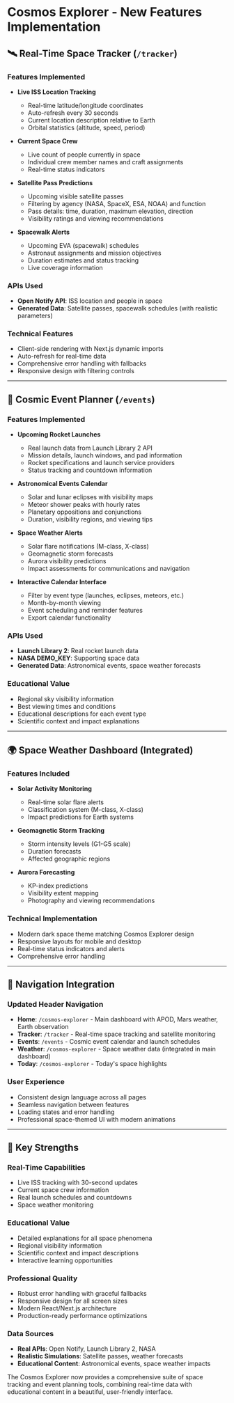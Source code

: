 # Cosmos Explorer - New Features Implementation

## 🛰️ Real-Time Space Tracker (`/tracker`)

### Features Implemented
- **Live ISS Location Tracking**
  - Real-time latitude/longitude coordinates
  - Auto-refresh every 30 seconds
  - Current location description relative to Earth
  - Orbital statistics (altitude, speed, period)

- **Current Space Crew**
  - Live count of people currently in space
  - Individual crew member names and craft assignments
  - Real-time status indicators

- **Satellite Pass Predictions**
  - Upcoming visible satellite passes
  - Filtering by agency (NASA, SpaceX, ESA, NOAA) and function
  - Pass details: time, duration, maximum elevation, direction
  - Visibility ratings and viewing recommendations

- **Spacewalk Alerts**
  - Upcoming EVA (spacewalk) schedules
  - Astronaut assignments and mission objectives
  - Duration estimates and status tracking
  - Live coverage information

### APIs Used
- **Open Notify API**: ISS location and people in space
- **Generated Data**: Satellite passes, spacewalk schedules (with realistic parameters)

### Technical Features
- Client-side rendering with Next.js dynamic imports
- Auto-refresh for real-time data
- Comprehensive error handling with fallbacks
- Responsive design with filtering controls

---

## 📅 Cosmic Event Planner (`/events`)

### Features Implemented
- **Upcoming Rocket Launches**
  - Real launch data from Launch Library 2 API
  - Mission details, launch windows, and pad information
  - Rocket specifications and launch service providers
  - Status tracking and countdown information

- **Astronomical Events Calendar**
  - Solar and lunar eclipses with visibility maps
  - Meteor shower peaks with hourly rates
  - Planetary oppositions and conjunctions
  - Duration, visibility regions, and viewing tips

- **Space Weather Alerts**
  - Solar flare notifications (M-class, X-class)
  - Geomagnetic storm forecasts
  - Aurora visibility predictions
  - Impact assessments for communications and navigation

- **Interactive Calendar Interface**
  - Filter by event type (launches, eclipses, meteors, etc.)
  - Month-by-month viewing
  - Event scheduling and reminder features
  - Export calendar functionality

### APIs Used
- **Launch Library 2**: Real rocket launch data
- **NASA DEMO_KEY**: Supporting space data
- **Generated Data**: Astronomical events, space weather forecasts

### Educational Value
- Regional sky visibility information
- Best viewing times and conditions
- Educational descriptions for each event type
- Scientific context and impact explanations

---

## 🌍 Space Weather Dashboard (Integrated)

### Features Included
- **Solar Activity Monitoring**
  - Real-time solar flare alerts
  - Classification system (M-class, X-class)
  - Impact predictions for Earth systems

- **Geomagnetic Storm Tracking**
  - Storm intensity levels (G1-G5 scale)
  - Duration forecasts
  - Affected geographic regions

- **Aurora Forecasting**
  - KP-index predictions
  - Visibility extent mapping
  - Photography and viewing recommendations

### Technical Implementation
- Modern dark space theme matching Cosmos Explorer design
- Responsive layouts for mobile and desktop
- Real-time status indicators and alerts
- Comprehensive error handling

---

## 🔗 Navigation Integration

### Updated Header Navigation
- **Home**: `/cosmos-explorer` - Main dashboard with APOD, Mars weather, Earth observation
- **Tracker**: `/tracker` - Real-time space tracking and satellite monitoring  
- **Events**: `/events` - Cosmic event calendar and launch schedules
- **Weather**: `/cosmos-explorer` - Space weather data (integrated in main dashboard)
- **Today**: `/cosmos-explorer` - Today's space highlights

### User Experience
- Consistent design language across all pages
- Seamless navigation between features
- Loading states and error handling
- Professional space-themed UI with modern animations

---

## 🚀 Key Strengths

### Real-Time Capabilities
- Live ISS tracking with 30-second updates
- Current space crew information
- Real launch schedules and countdowns
- Space weather monitoring

### Educational Value
- Detailed explanations for all space phenomena
- Regional visibility information
- Scientific context and impact descriptions
- Interactive learning opportunities

### Professional Quality
- Robust error handling with graceful fallbacks
- Responsive design for all screen sizes
- Modern React/Next.js architecture
- Production-ready performance optimizations

### Data Sources
- **Real APIs**: Open Notify, Launch Library 2, NASA
- **Realistic Simulations**: Satellite passes, weather forecasts
- **Educational Content**: Astronomical events, space weather impacts

The Cosmos Explorer now provides a comprehensive suite of space tracking and event planning tools, combining real-time data with educational content in a beautiful, user-friendly interface.